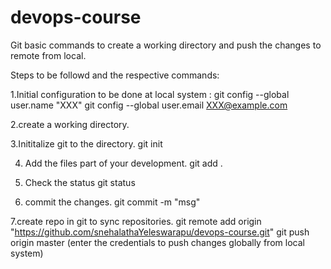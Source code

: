 # devops-course

Git basic commands to create a working directory and push the changes to remote from local.

Steps to be followd and the respective commands:

1.Initial configuration to be done at local system :
git config --global user.name "XXX"
git config --global user.email XXX@example.com

2.create a working directory.

3.Inititalize git to the directory.
git init

4. Add the files part of your development.
git add .

5. Check the status
git status

6. commit the changes.
git commit -m "msg"

7.create repo in git to sync repositories.
git remote add origin "https://github.com/snehalathaYeleswarapu/devops-course.git"
git push origin master 
(enter the credentials to push changes globally from local system)
